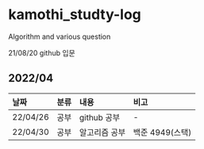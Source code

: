 # kamothi_studty-log
Algorithm and various question

21/08/20 github 입문

## 2022/04

<div markdown="1">

|날짜|분류|내용|비고|
|:----|:----|:----|:----|
|22/04/26|공부|github 공부|-|
|22/04/30|공부|알고리즘 공부|백준 4949(스택)|
